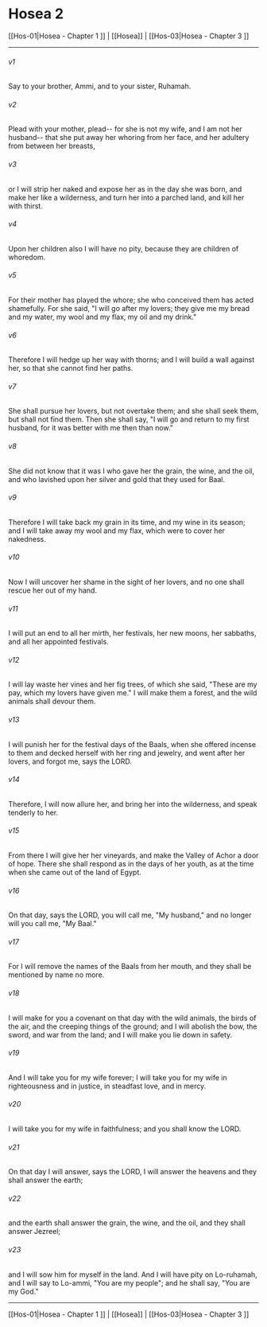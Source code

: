 # Hosea 2

[[Hos-01|Hosea - Chapter 1 ]] | [[Hosea]] | [[Hos-03|Hosea - Chapter 3 ]]
***

###### v1
Say to your brother, Ammi, and to your sister, Ruhamah.
###### v2
Plead with your mother, plead-- for she is not my wife, and I am not her husband-- that she put away her whoring from her face, and her adultery from between her breasts,
###### v3
or I will strip her naked and expose her as in the day she was born, and make her like a wilderness, and turn her into a parched land, and kill her with thirst.
###### v4
Upon her children also I will have no pity, because they are children of whoredom.
###### v5
For their mother has played the whore; she who conceived them has acted shamefully. For she said, "I will go after my lovers; they give me my bread and my water, my wool and my flax, my oil and my drink."
###### v6
Therefore I will hedge up her way with thorns; and I will build a wall against her, so that she cannot find her paths.
###### v7
She shall pursue her lovers, but not overtake them; and she shall seek them, but shall not find them. Then she shall say, "I will go and return to my first husband, for it was better with me then than now."
###### v8
She did not know that it was I who gave her the grain, the wine, and the oil, and who lavished upon her silver and gold that they used for Baal.
###### v9
Therefore I will take back my grain in its time, and my wine in its season; and I will take away my wool and my flax, which were to cover her nakedness.
###### v10
Now I will uncover her shame in the sight of her lovers, and no one shall rescue her out of my hand.
###### v11
I will put an end to all her mirth, her festivals, her new moons, her sabbaths, and all her appointed festivals.
###### v12
I will lay waste her vines and her fig trees, of which she said, "These are my pay, which my lovers have given me." I will make them a forest, and the wild animals shall devour them.
###### v13
I will punish her for the festival days of the Baals, when she offered incense to them and decked herself with her ring and jewelry, and went after her lovers, and forgot me, says the LORD.
###### v14
Therefore, I will now allure her, and bring her into the wilderness, and speak tenderly to her.
###### v15
From there I will give her her vineyards, and make the Valley of Achor a door of hope. There she shall respond as in the days of her youth, as at the time when she came out of the land of Egypt.
###### v16
On that day, says the LORD, you will call me, "My husband," and no longer will you call me, "My Baal."
###### v17
For I will remove the names of the Baals from her mouth, and they shall be mentioned by name no more.
###### v18
I will make for you a covenant on that day with the wild animals, the birds of the air, and the creeping things of the ground; and I will abolish the bow, the sword, and war from the land; and I will make you lie down in safety.
###### v19
And I will take you for my wife forever; I will take you for my wife in righteousness and in justice, in steadfast love, and in mercy.
###### v20
I will take you for my wife in faithfulness; and you shall know the LORD.
###### v21
On that day I will answer, says the LORD, I will answer the heavens and they shall answer the earth;
###### v22
and the earth shall answer the grain, the wine, and the oil, and they shall answer Jezreel;
###### v23
and I will sow him for myself in the land. And I will have pity on Lo-ruhamah, and I will say to Lo-ammi, "You are my people"; and he shall say, "You are my God."

***

[[Hos-01|Hosea - Chapter 1 ]] | [[Hosea]] | [[Hos-03|Hosea - Chapter 3 ]]
